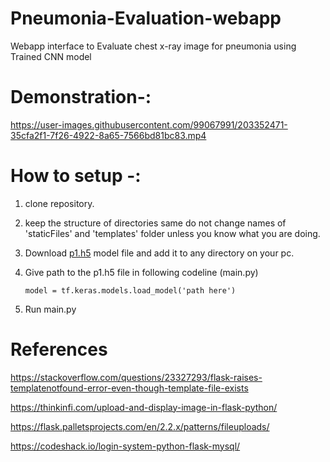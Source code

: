 # Pneumonia-Evaluation-webapp

Webapp interface to Evaluate chest x-ray image for pneumonia using Trained CNN model

# Demonstration-:
https://user-images.githubusercontent.com/99067991/203352471-35cfa2f1-7f26-4922-8a65-7566bd81bc83.mp4

# How to setup -:

1) clone repository.
2) keep the structure of directories same do not change names of 'staticFiles' and 'templates' folder unless you know what you are doing.
3) Download [p1.h5](https://drive.google.com/file/d/1U7O_mecksPVFuM7ZbEkz1wpwwDI97ccr/view?usp=sharing) model file and add it to any directory on your pc.
4) Give path to the p1.h5 file in following codeline (main.py)

    `model = tf.keras.models.load_model('path here')`
  
5) Run main.py


# References

https://stackoverflow.com/questions/23327293/flask-raises-templatenotfound-error-even-though-template-file-exists

https://thinkinfi.com/upload-and-display-image-in-flask-python/

https://flask.palletsprojects.com/en/2.2.x/patterns/fileuploads/

https://codeshack.io/login-system-python-flask-mysql/
